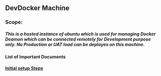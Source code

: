 ## DevDocker Machine 

### Scope:

##### This is a hosted instance of ubuntu which is used for managing Docker Deamon which can be connected remotely for Development purpose only. No Production or UAT load can be deployes on this machine.


#### List of Important Documents

#### [Initial setup Steps](./DevDocker/InintialSteps.md)